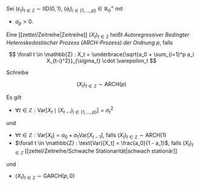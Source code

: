 Sei $(\varepsilon_t)_{t \in \mathbb{Z}} \sim \text{IID}(0, 1)$, $(a_i)_{i \in \{ 1, \dots, p \}} \in \mathbb{R}_0^+$ mit
- $a_p \gt 0$.

Eine [[zettel/Zeitreihe|Zeitreihe]] $(X_t)_{t \in \mathbb{Z}}$ heißt *Autoregressiver Bedingter Heteroskedastischer Prozess (ARCH-Prozess) der Ordnung $p$*, falls

$$
	\forall t \in \mathbb{Z} : X_t = \underbrace{\sqrt{a_0 + \sum_{i=1}^p a_i X_{t-i}^2}}_{\sigma_t} \cdot \varepsilon_t
$$

Schreibe

$$
	(X_t)_{t \in \mathbb{Z}} \sim \text{ARCH}(p)
$$

Es gilt
- $\forall t \in \mathbb{Z} : \text{Var}[X_t \mid (X_{t-i})_{i \in \{ 1, \dots, p \}}] = \sigma_t^2$

und
- $\forall t \in \mathbb{Z} : \text{Var}[X_t] = a_0 + a_1 \text{Var}[X_{t-1}]$, falls $(X_t)_{t \in \mathbb{Z}} \sim \text{ARCH}(1)$
- $\forall t \in \mathbb{Z} : \text{Var}[X_t] = \frac{a_0}{1 - a_1}$, falls $(X_t)_{t \in \mathbb{Z}}$ [[zettel/Zeitreihe/Schwache Stationarität|schwach stationär]]

und
- $(X_t)_{t \in \mathbb{Z}} \sim \text{GARCH}(p, 0)$